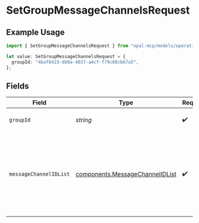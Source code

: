 # SetGroupMessageChannelsRequest

## Example Usage

```typescript
import { SetGroupMessageChannelsRequest } from "opal-mcp/models/operations";

let value: SetGroupMessageChannelsRequest = {
  groupId: "4baf8423-db0a-4037-a4cf-f79c60cb67a5",
};
```

## Fields

| Field                                                                                                          | Type                                                                                                           | Required                                                                                                       | Description                                                                                                    | Example                                                                                                        |
| -------------------------------------------------------------------------------------------------------------- | -------------------------------------------------------------------------------------------------------------- | -------------------------------------------------------------------------------------------------------------- | -------------------------------------------------------------------------------------------------------------- | -------------------------------------------------------------------------------------------------------------- |
| `groupId`                                                                                                      | *string*                                                                                                       | :heavy_check_mark:                                                                                             | The ID of the group.                                                                                           | 4baf8423-db0a-4037-a4cf-f79c60cb67a5                                                                           |
| `messageChannelIDList`                                                                                         | [components.MessageChannelIDList](../../models/components/messagechannelidlist.md)                             | :heavy_check_mark:                                                                                             | N/A                                                                                                            | {<br/>"message_channel_ids": [<br/>"7870617d-e72a-47f5-a84c-693817ab4567",<br/>"1520617d-e72a-47f5-a84c-693817ab48ad2"<br/>]<br/>} |